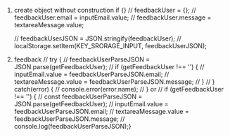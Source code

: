 1. create object without construction if {}
    // feedbackUser = {};
    // feedbackUser.email = inputEmail.value;
    // feedbackUser.message = textareaMessage.value;

    // feedbackUserJSON = JSON.stringify(feedbackUser);
    // localStorage.setItem(KEY_SRORAGE_INPUT, feedbackUserJSON);


3. feedback
// try {
//     feedbackUserParseJSON = JSON.parse(getFeedbackUser);
//     if (getFeedbackUser !== '') {
//         inputEmail.value = feedbackUserParseJSON.email;
//         textareaMessage.value = feedbackUserParseJSON.message;
//     }
// } catch(error) {
//     console.error(error.name);
// }
or
// if (getFeedbackUser !== '') {
//     const feedbackUserParseJSON = JSON.parse(getFeedbackUser);
//     inputEmail.value = feedbackUserParseJSON.email;
//     textareaMessage.value = feedbackUserParseJSON.message;
// console.log(feedbackUserParseJSON);}